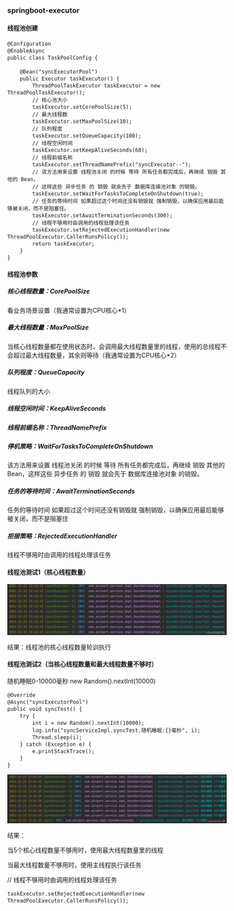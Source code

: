 ### springboot-executor

#### 线程池创建

    @Configuration
    @EnableAsync
    public class TaskPoolConfig {
    
        @Bean("syncExecutorPool")
        public Executor taskExecutor() {
            ThreadPoolTaskExecutor taskExecutor = new ThreadPoolTaskExecutor();
            // 核心池大小
            taskExecutor.setCorePoolSize(5);
            // 最大线程数
            taskExecutor.setMaxPoolSize(10);
            // 队列程度
            taskExecutor.setQueueCapacity(100);
            // 线程空闲时间
            taskExecutor.setKeepAliveSeconds(60);
            // 线程前缀名称
            taskExecutor.setThreadNamePrefix("syncExecutor--");
            // 该方法用来设置 线程池关闭 的时候 等待 所有任务都完成后，再继续 销毁 其他的 Bean，
            // 这样这些 异步任务 的 销毁 就会先于 数据库连接池对象 的销毁。
            taskExecutor.setWaitForTasksToCompleteOnShutdown(true);
            // 任务的等待时间 如果超过这个时间还没有销毁就 强制销毁，以确保应用最后能够被关闭，而不是阻塞住。
            taskExecutor.setAwaitTerminationSeconds(300);
            // 线程不够用时由调用的线程处理该任务
            taskExecutor.setRejectedExecutionHandler(new ThreadPoolExecutor.CallerRunsPolicy());
            return taskExecutor;
        }
    }


#### 线程池参数

##### 核心线程数量：CorePoolSize
看业务场景设置（我通常设置为CPU核心*1）

##### 最大线程数量：MaxPoolSize
当核心线程数量都在使用状态时，会调用最大线程数量里的线程，使用的总线程不会超过最大线程数量，其余则等待（我通常设置为CPU核心*2）

##### 队列程度：QueueCapacity
线程队列的大小

##### 线程空闲时间：KeepAliveSeconds

##### 线程前缀名称：ThreadNamePrefix

##### 停机策略：WaitForTasksToCompleteOnShutdown
该方法用来设置 线程池关闭 的时候 等待 所有任务都完成后，再继续 销毁 其他的 Bean，这样这些 异步任务 的 销毁 就会先于 数据库连接池对象 的销毁。

##### 任务的等待时间：AwaitTerminationSeconds
任务的等待时间 如果超过这个时间还没有销毁就 强制销毁，以确保应用最后能够被关闭，而不是阻塞住

##### 拒接策略：RejectedExecutionHandler
线程不够用时由调用的线程处理该任务

#### 线程池测试1（核心线程数量）

![线程池测试1](image/bec3708ffd6c44e297bc1a70ae69c8f9.png "线程池测试1")

结果：线程池的核心线程数量轮训执行

#### 线程池测试2（当核心线程数量和最大线程数量不够时）

随机睡眠0-10000毫秒
new Random().nextInt(10000)

    @Override
    @Async("syncExecutorPool")
    public void syncTest() {
        try {
            int i = new Random().nextInt(10000);
            log.info("syncServiceImpl.syncTest.随机睡眠:{}毫秒", i);
            Thread.sleep(i);
        } catch (Exception e) {
            e.printStackTrace();
        }
    }

![线程池测试2](image/14ae9f23718f46f79bb88492a06423ce.png "线程池测试2")

结果：

当5个核心线程数量不够用时，使用最大线程数量里的线程

当最大线程数量不够用时，使用主线程执行该任务

// 线程不够用时由调用的线程处理该任务

    taskExecutor.setRejectedExecutionHandler(new ThreadPoolExecutor.CallerRunsPolicy());
